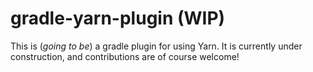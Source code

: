 # gradle-yarn-plugin (WIP)
This is (_going to be_) a gradle plugin for using Yarn. 
It is currently under construction, and contributions are of course welcome!
